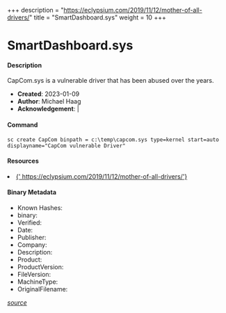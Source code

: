 +++
description = "https://eclypsium.com/2019/11/12/mother-of-all-drivers/"
title = "SmartDashboard.sys"
weight = 10
+++

# SmartDashboard.sys

#### Description

CapCom.sys is a vulnerable driver that has been abused over the years.

- **Created**: 2023-01-09
- **Author**: Michael Haag
- **Acknowledgement**:  | [](https://twitter.com/)

#### Command

```
sc create CapCom binpath = c:\temp\capcom.sys type=kernel start=auto displayname="CapCom vulnerable Driver"
```

#### Resources


<li><a href="{&#39; https://eclypsium.com/2019/11/12/mother-of-all-drivers/&#39;}">{&#39; https://eclypsium.com/2019/11/12/mother-of-all-drivers/&#39;}</a></li>





#### Binary Metadata

- Known Hashes: [](https://www.virustotal.com/gui/file/) 
- binary: 
- Verified: 
- Date: 
- Publisher: 
- Company: 
- Description: 
- Product: 
- ProductVersion: 
- FileVersion: 
- MachineType: 
- OriginalFilename: 

[*source*](https://github.com/magicsword-io/LOLDrivers/tree/main/yaml/smartdashboard.sys.yml)